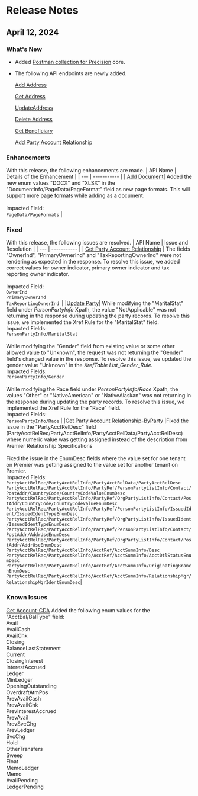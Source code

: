 # Release Notes

<!-- 
type: tab 
titles: Premier, Precision, Signature, Cleartouch, Finxact, DNA 
-->

## April 12, 2024

### What's New
- Added [Postman collection for Precision](https://github.com/Fiserv/banking-hub/files/14896028/Banking.Hub.-.Precision-.Trial.Plan.Postman.Collection.postman_collection.zip) core.
- The following API endpoints are newly added.

  [Add Address](Google.com)

  [Get Address](Google.com)

  [UpdateAddress](Google.com)

  [Delete Address](Google.com)

  [Get Beneficiary](Google.com)

  [Add Party Account Relationship](Google.com)

### Enhancements
With this release, the following enhancements are made. 
| API Name | Details of the Enhancement |
| --- | ----------- |
| [Add Document](https://google.com "View Link")| Added the new enum values "DOCX" and "XLSX" in the "DocumentInfo/PageData/PageFormat" field as new page formats. This will support more page formats while adding as a document. <br><br>Impacted Field: <br> `PageData/PageFormats` | 

### Fixed
With this release, the following issues are resolved. 
| API Name | Issue and Resolution |
| --- | ----------- |
| [Get Party Account Relationship](https://google.com "View Link") | The fields "OwnerInd", "PrimaryOwnerInd" and "TaxReportingOwnerInd" were not rendering as expected in the response. To resolve this issue, we added correct values for owner indicator, primary owner indicator and tax reporting owner indicator. <br><br>Impacted Field: <br> `OwnerInd`<br>`PrimaryOwnerInd`<br>`TaxReportingOwnerInd `|
|[Update Party](https://google.com "View Link")| While modifying the "MaritalStat" field under *PersonPartyInfo* Xpath, the value "NotApplicable" was not returning in the response during updating the party records. To resolve this issue, we implemented the Xref Rule for the  "MaritalStat" field. <br>Impacted Fields:<br>`PersonPartyInfo/MaritalStat`  </li> <br> <br> While modifying the "Gender" field from existing value or some other allowed value to "Unknown", the request was not returning the "Gender" field's changed value in the response. To resolve this issue, we updated the gender value "Unknown" in the *XrefTable List_Gender_Rule.* </li> <br>Impacted Fields:<br>`PersonPartyInfo/Gender` <br> <br> While modifying the Race field under *PersonPartyInfo/Race* Xpath, the values "Other" or "NativeAmerican" or "NativeAlaskan" was not returning in the response during updating the party records. To resolve this issue, we implemented the Xref Rule for the  "Race" field. </li> <br>Impacted Fields:<br>`PersonPartyInfo/Race` |
|[Get Party Account Relationship-ByParty](https://google.com "View Link") |Fixed the issue in the "PartyAcctRelDesc" field (PartyAcctRelRec/PartyAcctRelInfo/PartyAcctRelData/PartyAcctRelDesc) where numeric value was getting assigned instead of the description from Premier Relationship Specifications <br> <br>Fixed the issue in the EnumDesc fields where the value set for one tenant on Premier was getting assigned to the value set for another tenant on Premier. <br>Impacted Fields:<br>`PartyAcctRelRec/PartyAcctRelInfo/PartyAcctRelData/PartyAcctRelDesc`<br>`PartyAcctRelRec/PartyAcctRelInfo/PartyRef/PersonPartyListInfo/Contact/PostAddr/CountryCode/CountryCodeValueEnumDesc`<br>`PartyAcctRelRec/PartyAcctRelInfo/PartyRef/OrgPartyListInfo/Contact/PostAddr/CountryCode/CountryCodeValueEnumDesc`<br>`PartyAcctRelRec/PartyAcctRelInfo/PartyRef/PersonPartyListInfo/IssuedIdent/IssuedIdentTypeEnumDesc`<br>`PartyAcctRelRec/PartyAcctRelInfo/PartyRef/OrgPartyListInfo/IssuedIdent/IssuedIdentTypeEnumDesc`<br>`PartyAcctRelRec/PartyAcctRelInfo/PartyRef/PersonPartyListInfo/Contact/PostAddr/AddrUseEnumDesc`<br>`PartyAcctRelRec/PartyAcctRelInfo/PartyRef/OrgPartyListInfo/Contact/PostAddr/AddrUseEnumDesc`<br>`PartyAcctRelRec/PartyAcctRelInfo/AcctRef/AcctSummInfo/Desc`<br>`PartyAcctRelRec/PartyAcctRelInfo/AcctRef/AcctSummInfo/AcctDtlStatusEnumDesc`<br>`PartyAcctRelRec/PartyAcctRelInfo/AcctRef/AcctSummInfo/OriginatingBranchEnumDesc`<br>`PartyAcctRelRec/PartyAcctRelInfo/AcctRef/AcctSummInfo/RelationshipMgr/RelationshipMgrIdentEnumDesc`|

### Known Issues <br>
[Get Account-CDA](https://google.com "View Link")
Added the following enum values for the "AcctBal/BalType" field: <br>
Avail <br>
AvailCash <br>
AvailChk <br>
Closing <br>
BalanceLastStatement <br>
Current <br>
ClosingInterest <br>
InterestAccrued <br>
Ledger <br>
MinLedger <br>
OpeningOutstanding <br>
OverdraftAtmPos <br>
PrevAvailCash <br>
PrevAvailChk <br>
PrevInterestAccrued <br>
PrevAvail <br>
PrevSvcChg <br>
PrevLedger <br>
SvcChg <br>
Hold <br>
OtherTransfers <br>
Sweep <br>
Float <br>
MemoLedger <br>
Memo <br>
AvailPending <br>
LedgerPending <br>
